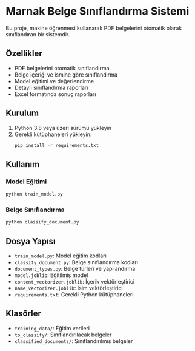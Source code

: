 # Marnak Belge Sınıflandırma Sistemi

Bu proje, makine öğrenmesi kullanarak PDF belgelerini otomatik olarak sınıflandıran bir sistemdir.

## Özellikler

- PDF belgelerini otomatik sınıflandırma
- Belge içeriği ve ismine göre sınıflandırma
- Model eğitimi ve değerlendirme
- Detaylı sınıflandırma raporları
- Excel formatında sonuç raporları

## Kurulum

1. Python 3.8 veya üzeri sürümü yükleyin
2. Gerekli kütüphaneleri yükleyin:
   ```bash
   pip install -r requirements.txt
   ```

## Kullanım

### Model Eğitimi
```bash
python train_model.py
```

### Belge Sınıflandırma
```bash
python classify_document.py
```

## Dosya Yapısı

- `train_model.py`: Model eğitim kodları
- `classify_document.py`: Belge sınıflandırma kodları
- `document_types.py`: Belge türleri ve yapılandırma
- `model.joblib`: Eğitilmiş model
- `content_vectorizer.joblib`: İçerik vektörleştirici
- `name_vectorizer.joblib`: İsim vektörleştirici
- `requirements.txt`: Gerekli Python kütüphaneleri

## Klasörler

- `training_data/`: Eğitim verileri
- `to_classify/`: Sınıflandırılacak belgeler
- `classified_documents/`: Sınıflandırılmış belgeler 